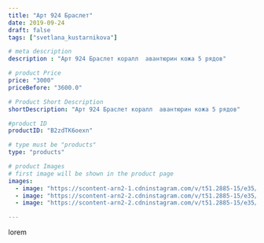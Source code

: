 ```yaml
---
title: "Арт 924 Браслет"
date: 2019-09-24
draft: false
tags: ["svetlana_kustarnikova"]

# meta description
description : "Арт 924 Браслет коралл  авантюрин кожа 5 рядов"

# product Price
price: "3000"
priceBefore: "3600.0"

# Product Short Description
shortDescription: "Арт 924 Браслет коралл  авантюрин кожа 5 рядов"

#product ID
productID: "B2zdTK6oexn"

# type must be "products"
type: "products"

# product Images
# first image will be shown in the product page
images:
  - image: "https://scontent-arn2-1.cdninstagram.com/v/t51.2885-15/e35/69717363_517709872415817_6101206791685317689_n.jpg?se=7&tp=1&_nc_ht=scontent-arn2-1.cdninstagram.com&_nc_cat=109&_nc_ohc=M5Ec1i0Rl6MAX9USvCi&oh=b338a37d7f4132269ca50bc7608337ea&oe=606C3E7E&ig_cache_key=MjE0MDE4MzEwMjQzMDA1ODY0MQ%3D%3D.2"
  - image: "https://scontent-arn2-2.cdninstagram.com/v/t51.2885-15/e35/69743591_152896725804017_3219291977694337735_n.jpg?se=8&tp=1&_nc_ht=scontent-arn2-2.cdninstagram.com&_nc_cat=105&_nc_ohc=EbTNnzg_HpEAX9dwJTN&oh=373d340c5a04eb762ce961e6c3e35729&oe=606B64F9&ig_cache_key=MjE0MDE4MzEwMjQzODM5NzUyOA%3D%3D.2"
  - image: "https://scontent-arn2-2.cdninstagram.com/v/t51.2885-15/e35/69881734_737017240053965_4817431901002018738_n.jpg?se=8&tp=1&_nc_ht=scontent-arn2-2.cdninstagram.com&_nc_cat=105&_nc_ohc=qm5R1VBeKl4AX_O1kZa&oh=48a85891c04d1a9619c0b81050887857&oe=606CFBB9&ig_cache_key=MjE0MDE4MzEwMjQxMzI4NDYzMg%3D%3D.2"

---
```

lorem
